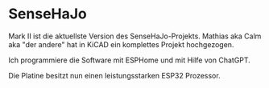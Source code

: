 # SenseHaJo

Mark II ist die aktuellste Version des SenseHaJo-Projekts. Mathias aka Calm aka "der andere" hat in KiCAD ein komplettes Projekt hochgezogen.

Ich programmiere die Software mit ESPHome und mit Hilfe von ChatGPT.

Die Platine besitzt nun einen leistungsstarken ESP32 Prozessor.
